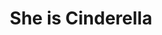 --- 
title: "She is Cinderella"
publishdate: "2019-4-14T16:48:46+02:00"
src: "https://365manga.net/manga/she-is-cinderella"
image: "https://data.365manga.net/images/thumbnails/24135-she-is-cinderella.jpg"
description: "From Enchantment Scans]: Zhui-Ming (Shina in original) is just an average girl. However, due to a makeover, she accidentally gets mistaken for popular idol, Ai, by another famous idol, You. What's this? Ai and You are supposed to be dating?What is going to happen to Zhui-ming? (found in the series Panic x Panic )"
---